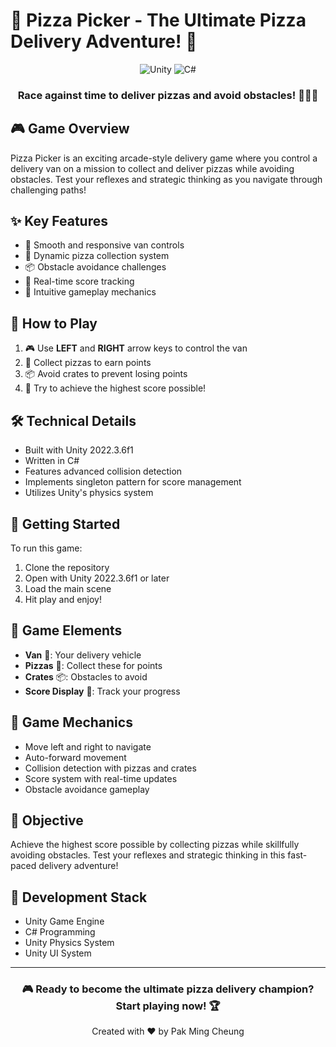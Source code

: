 # 🍕 Pizza Picker - The Ultimate Pizza Delivery Adventure! 🚚

<div align="center">
  <img src="https://img.shields.io/badge/unity-%23000000.svg?style=for-the-badge&logo=unity&logoColor=white" alt="Unity">
  <img src="https://img.shields.io/badge/C%23-%23239120.svg?style=for-the-badge&logo=c-sharp&logoColor=white" alt="C#">
  
  ### Race against time to deliver pizzas and avoid obstacles! 🏃‍♂️💨
</div>

## 🎮 Game Overview

Pizza Picker is an exciting arcade-style delivery game where you control a delivery van on a mission to collect and deliver pizzas while avoiding obstacles. Test your reflexes and strategic thinking as you navigate through challenging paths!

## ✨ Key Features

- 🚐 Smooth and responsive van controls
- 🍕 Dynamic pizza collection system
- 📦 Obstacle avoidance challenges
- 💯 Real-time score tracking
- 🎯 Intuitive gameplay mechanics

## 🎯 How to Play

1. 🎮 Use **LEFT** and **RIGHT** arrow keys to control the van
2. 🍕 Collect pizzas to earn points
3. 📦 Avoid crates to prevent losing points
4. 🎯 Try to achieve the highest score possible!

## 🛠️ Technical Details

- Built with Unity 2022.3.6f1
- Written in C#
- Features advanced collision detection
- Implements singleton pattern for score management
- Utilizes Unity's physics system

## 🚀 Getting Started

To run this game:
1. Clone the repository
2. Open with Unity 2022.3.6f1 or later
3. Load the main scene
4. Hit play and enjoy!

## 🎨 Game Elements

- **Van** 🚚: Your delivery vehicle
- **Pizzas** 🍕: Collect these for points
- **Crates** 📦: Obstacles to avoid
- **Score Display** 💯: Track your progress

## 🎱 Game Mechanics

- Move left and right to navigate
- Auto-forward movement
- Collision detection with pizzas and crates
- Score system with real-time updates
- Obstacle avoidance gameplay

## 🎯 Objective

Achieve the highest score possible by collecting pizzas while skillfully avoiding obstacles. Test your reflexes and strategic thinking in this fast-paced delivery adventure!

## 🔧 Development Stack

- Unity Game Engine
- C# Programming
- Unity Physics System
- Unity UI System

---

<div align="center">
  <h3>🎮 Ready to become the ultimate pizza delivery champion? Start playing now! 🏆</h3>
  
  Created with ❤️ by Pak Ming Cheung
</div>
